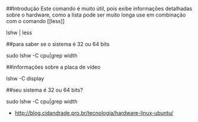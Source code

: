 ##Introdução 
Este comando é muito útil, pois exibe informações detalhadas sobre o hardware,
como a lista pode ser muito longa use em combinação com o comando [[less]]


   lshw | less

##para saber se o sistema é 32 ou 64 bits

sudo lshw -C cpu|grep width

##informações sobre a placa de vídeo

lshw -C display

##seu sistema é 32 ou 64 bits?

sudo lshw -C cpu|grep width

* http://blog.cidandrade.pro.br/tecnologia/hardware-linux-ubuntu/